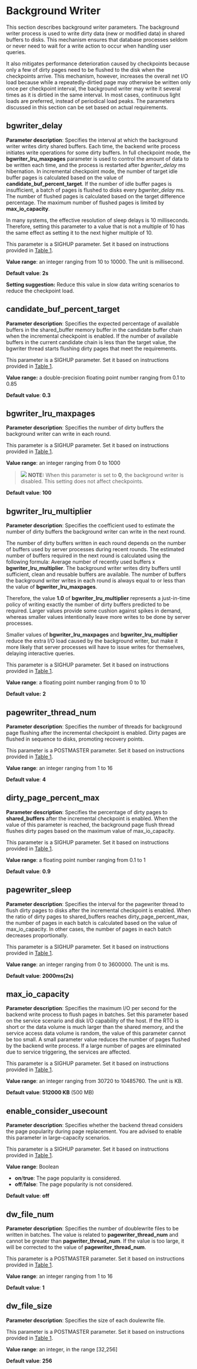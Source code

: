 # Background Writer<a name="EN-US_TOPIC_0289900126"></a>

This section describes background writer parameters. The background writer process is used to write dirty data \(new or modified data\) in shared buffers to disks. This mechanism ensures that database processes seldom or never need to wait for a write action to occur when handling user queries.

It also mitigates performance deterioration caused by checkpoints because only a few of dirty pages need to be flushed to the disk when the checkpoints arrive. This mechanism, however, increases the overall net I/O load because while a repeatedly-dirtied page may otherwise be written only once per checkpoint interval, the background writer may write it several times as it is dirtied in the same interval. In most cases, continuous light loads are preferred, instead of periodical load peaks. The parameters discussed in this section can be set based on actual requirements.

## bgwriter\_delay<a name="en-us_topic_0283136883_en-us_topic_0237124703_en-us_topic_0059777808_s7a1b19aec37546d18dbdbc2dd0ee9761"></a>

**Parameter description**: Specifies the interval at which the background writer writes dirty shared buffers. Each time, the backend write process initiates write operations for some dirty buffers. In full checkpoint mode, the  **bgwriter\_lru\_maxpages**  parameter is used to control the amount of data to be written each time, and the process is restarted after  _bgwriter\_delay_  ms hibernation. In incremental checkpoint mode, the number of target idle buffer pages is calculated based on the value of  **candidate\_buf\_percent\_target**. If the number of idle buffer pages is insufficient, a batch of pages is flushed to disks every  _bgwriter\_delay_  ms. The number of flushed pages is calculated based on the target difference percentage. The maximum number of flushed pages is limited by  **max\_io\_capacity**.

In many systems, the effective resolution of sleep delays is 10 milliseconds. Therefore, setting this parameter to a value that is not a multiple of 10 has the same effect as setting it to the next higher multiple of 10.

This parameter is a SIGHUP parameter. Set it based on instructions provided in  [Table 1](../DatabaseAdministrationGuide/resetting-parameters.md#en-us_topic_0283137176_en-us_topic_0237121562_en-us_topic_0059777490_t91a6f212010f4503b24d7943aed6d846).

**Value range**: an integer ranging from 10 to 10000. The unit is millisecond.

**Default value**:  **2s**

**Setting suggestion:**  Reduce this value in slow data writing scenarios to reduce the checkpoint load.

## candidate\_buf\_percent\_target<a name="section1590894110187"></a>

**Parameter description**: Specifies the expected percentage of available buffers in the shared\_buffer memory buffer in the candidate buffer chain when the incremental checkpoint is enabled. If the number of available buffers in the current candidate chain is less than the target value, the bgwriter thread starts flushing dirty pages that meet the requirements.

This parameter is a SIGHUP parameter. Set it based on instructions provided in  [Table 1](../DatabaseAdministrationGuide/resetting-parameters.md#en-us_topic_0283137176_en-us_topic_0237121562_en-us_topic_0059777490_t91a6f212010f4503b24d7943aed6d846).

**Value range:**  a double-precision floating point number ranging from 0.1 to 0.85

**Default value**:  **0.3**

## bgwriter\_lru\_maxpages<a name="en-us_topic_0283136883_en-us_topic_0237124703_en-us_topic_0059777808_sc67dc5cfd1504388be85d6fd898a1401"></a>

**Parameter description**: Specifies the number of dirty buffers the background writer can write in each round.

This parameter is a SIGHUP parameter. Set it based on instructions provided in  [Table 1](../DatabaseAdministrationGuide/resetting-parameters.md#en-us_topic_0283137176_en-us_topic_0237121562_en-us_topic_0059777490_t91a6f212010f4503b24d7943aed6d846).

**Value range**: an integer ranging from 0 to 1000

>![](public_sys-resources/icon-note.gif) **NOTE:** 
>When this parameter is set to  **0**, the background writer is disabled. This setting does not affect checkpoints.

**Default value**:  **100**

## bgwriter\_lru\_multiplier<a name="en-us_topic_0283136883_en-us_topic_0237124703_en-us_topic_0059777808_sdc105506533c471fb439a74ea4c514a5"></a>

**Parameter description**: Specifies the coefficient used to estimate the number of dirty buffers the background writer can write in the next round.

The number of dirty buffers written in each round depends on the number of buffers used by server processes during recent rounds. The estimated number of buffers required in the next round is calculated using the following formula: Average number of recently used buffers x  **bgwriter\_lru\_multiplier**. The background writer writes dirty buffers until sufficient, clean and reusable buffers are available. The number of buffers the background writer writes in each round is always equal to or less than the value of  **bgwriter\_lru\_maxpages**.

Therefore, the value  **1.0**  of  **bgwriter\_lru\_multiplier**  represents a just-in-time policy of writing exactly the number of dirty buffers predicted to be required. Larger values provide some cushion against spikes in demand, whereas smaller values intentionally leave more writes to be done by server processes.

Smaller values of  **bgwriter\_lru\_maxpages**  and  **bgwriter\_lru\_multiplier**  reduce the extra I/O load caused by the background writer, but make it more likely that server processes will have to issue writes for themselves, delaying interactive queries.

This parameter is a SIGHUP parameter. Set it based on instructions provided in  [Table 1](../DatabaseAdministrationGuide/resetting-parameters.md#en-us_topic_0283137176_en-us_topic_0237121562_en-us_topic_0059777490_t91a6f212010f4503b24d7943aed6d846).

**Value range**: a floating point number ranging from 0 to 10

**Default value:** **2**

## pagewriter\_thread\_num<a name="section20255113713185"></a>

**Parameter description**: Specifies the number of threads for background page flushing after the incremental checkpoint is enabled. Dirty pages are flushed in sequence to disks, promoting recovery points.

This parameter is a POSTMASTER parameter. Set it based on instructions provided in  [Table 1](../DatabaseAdministrationGuide/resetting-parameters.md#en-us_topic_0283137176_en-us_topic_0237121562_en-us_topic_0059777490_t91a6f212010f4503b24d7943aed6d846).

**Value range**: an integer ranging from 1 to 16

**Default value**:  **4**

## dirty\_page\_percent\_max<a name="section1413763444211"></a>

**Parameter description**: Specifies the percentage of dirty pages to  **shared\_buffers** after the incremental checkpoint is enabled. When the value of this parameter is reached, the background page flush thread flushes dirty pages based on the maximum value of max\_io\_capacity.

This parameter is a SIGHUP parameter. Set it based on instructions provided in  [Table 1](../DatabaseAdministrationGuide/resetting-parameters.md#en-us_topic_0283137176_en-us_topic_0237121562_en-us_topic_0059777490_t91a6f212010f4503b24d7943aed6d846).

**Value range**: a floating point number ranging from 0.1 to 1

**Default value**:  **0.9**

## pagewriter\_sleep<a name="section13857153472215"></a>

**Parameter description**: Specifies the interval for the pagewriter thread to flush dirty pages to disks after the incremental checkpoint is enabled. When the ratio of dirty pages to shared\_buffers reaches dirty\_page\_percent\_max, the number of pages in each batch is calculated based on the value of max\_io\_capacity. In other cases, the number of pages in each batch decreases proportionally.

This parameter is a SIGHUP parameter. Set it based on instructions provided in  [Table 1](../DatabaseAdministrationGuide/resetting-parameters.md#en-us_topic_0283137176_en-us_topic_0237121562_en-us_topic_0059777490_t91a6f212010f4503b24d7943aed6d846).

**Value range**: an integer ranging from 0 to 3600000. The unit is ms.

**Default value**:  **2000ms\(2s\)**

## max\_io\_capacity<a name="section0365182814289"></a>

**Parameter description**: Specifies the maximum I/O per second for the backend write process to flush pages in batches. Set this parameter based on the service scenario and disk I/O capability of the host. If the RTO is short or the data volume is much larger than the shared memory, and the service access data volume is random, the value of this parameter cannot be too small. A small parameter value reduces the number of pages flushed by the backend write process. If a large number of pages are eliminated due to service triggering, the services are affected.

This parameter is a SIGHUP parameter. Set it based on instructions provided in  [Table 1](../DatabaseAdministrationGuide/resetting-parameters.md#en-us_topic_0283137176_en-us_topic_0237121562_en-us_topic_0059777490_t91a6f212010f4503b24d7943aed6d846).

**Value range**: an integer ranging from 30720 to 10485760. The unit is KB.

**Default value**:  **512000 KB**  \(500 MB\)

## enable\_consider\_usecount<a name="section3849131818149"></a>

**Parameter description**: Specifies whether the backend thread considers the page popularity during page replacement. You are advised to enable this parameter in large-capacity scenarios.

This parameter is a SIGHUP parameter. Set it based on instructions provided in  [Table 1](../DatabaseAdministrationGuide/resetting-parameters.md#en-us_topic_0283137176_en-us_topic_0237121562_en-us_topic_0059777490_t91a6f212010f4503b24d7943aed6d846).

**Value range**: Boolean

-   **on**/**true**: The page popularity is considered.
-   **off**/**false**: The page popularity is not considered.

**Default value**:  **off**

## dw\_file\_num<a name="section154981114163011"></a>

**Parameter description**: Specifies the number of doublewrite files to be written in batches. The value is related to  **pagewriter\_thread\_num**  and cannot be greater than  **pagwriter\_thread\_num**. If the value is too large, it will be corrected to the value of  **pagewriter\_thread\_num**.

This parameter is a POSTMASTER parameter. Set it based on instructions provided in  [Table 1](../DatabaseAdministrationGuide/resetting-parameters.md#en-us_topic_0283137176_en-us_topic_0237121562_en-us_topic_0059777490_t91a6f212010f4503b24d7943aed6d846).

**Value range**: an integer ranging from 1 to 16

**Default value**:  **1**

## dw\_file\_size<a name="section11728112433111"></a>

**Parameter description**: Specifies the size of each doulewrite file.

This parameter is a POSTMASTER parameter. Set it based on instructions provided in  [Table 1](../DatabaseAdministrationGuide/resetting-parameters.md#en-us_topic_0283137176_en-us_topic_0237121562_en-us_topic_0059777490_t91a6f212010f4503b24d7943aed6d846).

**Value range**: an integer, in the range \[32,256\]

**Default value**:  **256**

